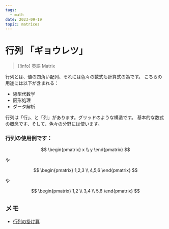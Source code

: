 ```yaml
---
tags:
  - math
date: 2023-09-19
topic: matrices
---
```


# 行列 「ギョウレツ」

> [!info] 英語
> Matrix

行列とは、値の四角い配列、それには色々の数式も計算式の為です。
こちらの用途には以下が含まれる：

- 線型代数学
- 図形処理
- ダータ解析

行列は「行」、と「列」があります。グリッドのような構造です。
基本的な数式の概念です、そして、色々の分野には使います。

### 行列の使用例です：

$$
\begin{pmatrix}
x
\\
y
\end{pmatrix}
$$

や

$$
\begin{pmatrix}
1,2,3
\\
4,5,6
\end{pmatrix}
$$

や

$$
\begin{pmatrix}
1,2
\\
3,4
\\
5,6
\end{pmatrix}
$$

## メモ

- [行列の掛け算](行列の掛け算.md)
